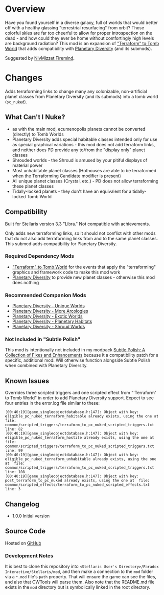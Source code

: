 # Overview

Have you found yourself in a diverse galaxy, full of worlds that would better off with a healthy ~~glassing~~ "terrestrial resurfacing" from orbit?  Those colorful skies are far too cheerful to allow for proper introspection on the dead - and how could they ever be home without comfortingly high levels are background radiation?  This mod is an expansion of ["Terraform" to Tomb World](https://steamcommunity.com/sharedfiles/filedetails/?id=2625663437) that adds compatibility with [Planetary Diversity](https://steamcommunity.com/sharedfiles/filedetails/?id=819148835) (and its submods).

Suggested by [NivMizzet Firemind](https://steamcommunity.com/profiles/76561198276935683).

# Changes

Adds terraforming links to change many any colonizable, non-artificial planet classes from Planetary Diversity (and its submods) into a tomb world (`pc_nuked`).

## What Can't I Nuke?

* as with the main mod, ecumenopolis planets cannot be converted (directly) to Tomb Worlds
* Planetary Diversity adds special habitable classes intended only for use as special graphical variations - this mod does not add terraform links, and neither does PD provide any to/from the "display only" planet classes
* Shrouded worlds - the Shroud is amused by your pitiful displays of material power
* Most unhabitable planet classes (Hothouses are able to be terraformed when the Terraforming Candidate modifier is present)
* All unique planet classes (Crystal, etc.) - PD does not allow terraforming these planet classes
* Tidally-locked planets - they don't have an equivalent for a tidally-locked Tomb World

## Compatibility

Built for Stellaris version 3.3 "Libra."  Not compatible with achievements.

Only adds new terraforming links, so it should not conflict with other mods that do not also add terraforming links from and to the same planet classes.  This submod adds compatibility for Planetary Diversity.

### Required Dependency Mods

* ["Terraform" to Tomb World](https://steamcommunity.com/sharedfiles/filedetails/?id=2625663437) for the events that apply the "terraforming" graphics and framework code to make this mod work
* [Planetary Diversity](https://steamcommunity.com/sharedfiles/filedetails/?id=819148835) to provide new planet classes - otherwise this mod does nothing

### Recommended Companion Mods

* [Planetary Diversity - Unique Worlds](https://steamcommunity.com/sharedfiles/filedetails/?id=1740165239)
* [Planetary Diversity - More Arcologies](https://steamcommunity.com/workshop/filedetails/?id=1732447147)
* [Planetary Diversity - Exotic Worlds](https://steamcommunity.com/sharedfiles/filedetails/?id=1732437279)
* [Planetary Diversity - Planetary Habitats](https://steamcommunity.com/sharedfiles/filedetails/?id=1878751971)
* [Planetary Diversity - Shroud Worlds](https://steamcommunity.com/sharedfiles/filedetails/?id=1960179456)

### Not Included in "Subtle Polish"

This mod is intentionally not included in my modpack [Subtle Polish: A Collection of Fixes and Enhancements](https://steamcommunity.com/sharedfiles/filedetails/?id=2522974089) because it a compatibility patch for a specific, additional mod.  Will otherwise function alongside Subtle Polish when combined with Planetary Diversity.

## Known Issues

Overrides three scripted triggers and one scripted effect from "'Terraform' to Tomb World" in order to add Planetary Diversity support.  Expect to see four entries in the error.log file similar to these:

```
[00:40:19][game_singleobjectdatabase.h:147]: Object with key: eligible_pc_nuked_terraform_habitable already exists, using the one at  file: common/scripted_triggers/terraform_to_pc_nuked_scripted_triggers.txt line: 82
[00:40:19][game_singleobjectdatabase.h:147]: Object with key: eligible_pc_nuked_terraform_hostile already exists, using the one at  file: common/scripted_triggers/terraform_to_pc_nuked_scripted_triggers.txt line: 99
[00:40:19][game_singleobjectdatabase.h:147]: Object with key: eligible_pc_nuked_terraform_unhabitable already exists, using the one at  file: common/scripted_triggers/terraform_to_pc_nuked_scripted_triggers.txt line: 108
[00:40:19][game_singleobjectdatabase.h:147]: Object with key: post_terraform_to_pc_nuked already exists, using the one at  file: common/scripted_effects/terraform_to_pc_nuked_scripted_effects.txt line: 3
```

## Changelog

* 1.0.0 Initial version

## Source Code

Hosted on [GitHub](https://github.com/corsairmarks/terraform_to_pc_nuked_pd)

### Development Notes

It is best to clone this repository into `<Stellaris User's Directory>/Paradox Interactive/Stellaris/mod`, and then make a connection to the `mod` folder via a `*.mod` file's `path` property.  That will ensure the game can see the files, and also that CWTools will parse them.  Also note that the README.md file exists in the `mod` directory but is symbolically linked in the root directory.